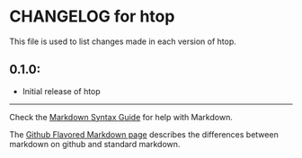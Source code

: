 # CHANGELOG for htop

This file is used to list changes made in each version of htop.

## 0.1.0:

* Initial release of htop

- - -
Check the [Markdown Syntax Guide](http://daringfireball.net/projects/markdown/syntax) for help with Markdown.

The [Github Flavored Markdown page](http://github.github.com/github-flavored-markdown/) describes the differences between markdown on github and standard markdown.
